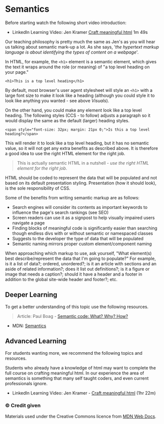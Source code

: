 # Semantics

Before starting watch the following short video introduction:

- LinkedIn Learning Video: Jen Kramer [Craft meaningful html](https://www.linkedin.com/learning/crafting-meaningful-html/craft-meaningful-html?u=36102708) 1m 49s

Our teaching philosophy is pretty much the same as Jen's as you will hear us talking about semantic mark-up a lot. As she says, '*the hypertext markup language is about identifying the types of content on a webpage*'.

In HTML, for example, the `<h1>` element is a semantic element, which gives the text it wraps around the role (or meaning) of "a top level heading on your page."

```
<h1>This is a top level heading</h1>
```

By default, most browser's user agent stylesheet will style an `<h1>` with a large font size to make it look like a heading (although you could style it to look like anything you wanted - see above *Visuals*).

On the other hand, you could make any element look like a top level heading. The following styles (CCS - to follow) adjusts a paragraph so it would display the same as the default (larger) heading styles.

```
<span style="font-size: 32px; margin: 21px 0;">Is this a top level heading?</span>
```

This will render it to look like a top level heading, but it has no semantic value, so it will not get any extra benefits as described above. It is therefore a good idea to use the right HTML element for the right job.

> This is actually semantic HTML in a nutshell - *use the right HTML element for the right job*.

HTML should be coded to represent the data that will be populated and not based on its default presentation styling. Presentation (how it should look), is the sole responsibility of CSS.

Some of the benefits from writing semantic markup are as follows:

- Search engines will consider its contents as important keywords to influence the page's search rankings (see SEO)
- Screen readers can use it as a signpost to help visually impaired users navigate a page
- Finding blocks of meaningful code is significantly easier than searching though endless divs with or without semantic or namespaced classes
- Suggests to the developer the type of data that will be populated
- Semantic naming mirrors proper custom element/component naming

When approaching which markup to use, ask yourself, "What element(s) best describe/represent the data that I'm going to populate?" For example, is it a list of data?; ordered, unordered?; is it an article with sections and an aside of related information?; does it list out definitions?; is it a figure or image that needs a caption?; should it have a header and a footer in addition to the global site-wide header and footer?; etc.

<div class="deep">

## Deeper Learning

To get a better understanding of this topic use the following resources.

> Article: Paul Boag - [Semantic code: What? Why? How?](https://boagworld.com/dev/semantic-code-what-why-how/)

- MDN: [Semantics](https://developer.mozilla.org/en-US/docs/Glossary/Semantics)

</div>

<div class="advanced">

## Advanced Learning

For students wanting more, we recommend the following topics and resources. 

Students who already have a knowledge of html may want to complete the full course on crafting meaningful html. In our experience the area of semantics is something that many self taught coders, and even current professionals ignore.

- LinkedIn Learning Video: Jen Kramer - [Craft meaningful html](https://www.linkedin.com/learning/crafting-meaningful-html/craft-meaningful-html?u=36102708) (1hr 22m)

</div>

### &copy; Credit given

Materials used under the Creative Commons licence from [MDN Web Docs](https://developer.mozilla.org/en-US/docs/Web/HTML).